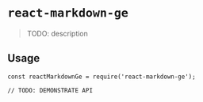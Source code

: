 # `react-markdown-ge`

> TODO: description

## Usage

```
const reactMarkdownGe = require('react-markdown-ge');

// TODO: DEMONSTRATE API
```
